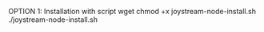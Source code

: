 OPTION 1: Installation with script
wget 
chmod +x joystream-node-install.sh
./joystream-node-install.sh
